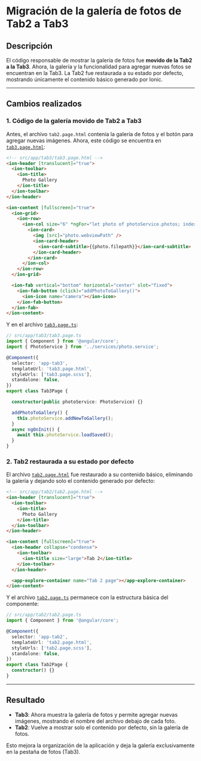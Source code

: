 # Migración de la galería de fotos de Tab2 a Tab3

## Descripción

El código responsable de mostrar la galería de fotos fue **movido de la Tab2 a la Tab3**. Ahora, la galería y la funcionalidad para agregar nuevas fotos se encuentran en la Tab3. La Tab2 fue restaurada a su estado por defecto, mostrando únicamente el contenido básico generado por Ionic.

---

## Cambios realizados

### 1. Código de la galería movido de Tab2 a Tab3

Antes, el archivo `tab2.page.html` contenía la galería de fotos y el botón para agregar nuevas imágenes. Ahora, este código se encuentra en [`tab3.page.html`](src/app/tab3/tab3.page.html):

```html
<!-- src/app/tab3/tab3.page.html -->
<ion-header [translucent]="true">
  <ion-toolbar>
    <ion-title>
      Photo Gallery
    </ion-title>
  </ion-toolbar>
</ion-header>

<ion-content [fullscreen]="true">
  <ion-grid>
    <ion-row>
      <ion-col size="6" *ngFor="let photo of photoService.photos; index as position">
        <ion-card>
          <img [src]="photo.webviewPath" />
          <ion-card-header>
            <ion-card-subtitle>{{photo.filepath}}</ion-card-subtitle>
          </ion-card-header> 
        </ion-card>
      </ion-col>
    </ion-row>
  </ion-grid>

  <ion-fab vertical="bottom" horizontal="center" slot="fixed">
    <ion-fab-button (click)="addPhotoToGallery()">
      <ion-icon name="camera"></ion-icon>
    </ion-fab-button>
  </ion-fab>
</ion-content>
```

Y en el archivo [`tab3.page.ts`](src/app/tab3/tab3.page.ts):

```typescript
// src/app/tab3/tab3.page.ts
import { Component } from '@angular/core';
import { PhotoService } from '../services/photo.service';

@Component({
  selector: 'app-tab3',
  templateUrl: 'tab3.page.html',
  styleUrls: ['tab3.page.scss'],
  standalone: false,
})
export class Tab3Page {

  constructor(public photoService: PhotoService) {}

  addPhotoToGallery() {
    this.photoService.addNewToGallery();
  }
  async ngOnInit() {
    await this.photoService.loadSaved();
  }
}
```

### 2. Tab2 restaurada a su estado por defecto

El archivo [`tab2.page.html`](src/app/tab2/tab2.page.html) fue restaurado a su contenido básico, eliminando la galería y dejando solo el contenido generado por defecto:

```html
<!-- src/app/tab2/tab2.page.html -->
<ion-header [translucent]="true">
  <ion-toolbar>
    <ion-title>
      Photo Gallery
    </ion-title>
  </ion-toolbar>
</ion-header>

<ion-content [fullscreen]="true">
  <ion-header collapse="condense">
    <ion-toolbar>
      <ion-title size="large">Tab 2</ion-title>
    </ion-toolbar>
  </ion-header>

  <app-explore-container name="Tab 2 page"></app-explore-container>
</ion-content>
```

Y el archivo [`tab2.page.ts`](src/app/tab2/tab2.page.ts) permanece con la estructura básica del componente:

```typescript
// src/app/tab2/tab2.page.ts
import { Component } from '@angular/core';

@Component({
  selector: 'app-tab2',
  templateUrl: 'tab2.page.html',
  styleUrls: ['tab2.page.scss'],
  standalone: false,
})
export class Tab2Page {
  constructor() {}
}
```

---

## Resultado

- **Tab3**: Ahora muestra la galería de fotos y permite agregar nuevas imágenes, mostrando el nombre del archivo debajo de cada foto.
- **Tab2**: Vuelve a mostrar solo el contenido por defecto, sin la galería de fotos.

Esto mejora la organización de la aplicación y deja la galería exclusivamente en la pestaña de fotos (Tab3).